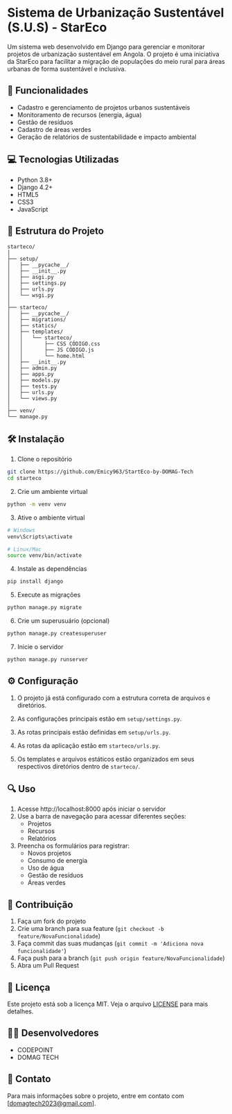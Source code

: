 # Sistema de Urbanização Sustentável (S.U.S) - StarEco

Um sistema web desenvolvido em Django para gerenciar e monitorar projetos de urbanização sustentável em Angola. O projeto é uma iniciativa da StarEco para facilitar a migração de populações do meio rural para áreas urbanas de forma sustentável e inclusiva.

## 🚀 Funcionalidades

- Cadastro e gerenciamento de projetos urbanos sustentáveis
- Monitoramento de recursos (energia, água)
- Gestão de resíduos
- Cadastro de áreas verdes
- Geração de relatórios de sustentabilidade e impacto ambiental

## 💻 Tecnologias Utilizadas

- Python 3.8+
- Django 4.2+
- HTML5
- CSS3
- JavaScript

## 📁 Estrutura do Projeto

```
starteco/
│
├── setup/
│   ├── __pycache__/
│   ├── __init__.py
│   ├── asgi.py
│   ├── settings.py
│   ├── urls.py
│   └── wsgi.py
│
├── starteco/
│   ├── __pycache__/
│   ├── migrations/
│   ├── statics/
│   ├── templates/
│   │   └── starteco/
│   │       ├── CSS CÓDIGO.css
│   │       ├── JS CÓDIGO.js
│   │       └── home.html
│   ├── __init__.py
│   ├── admin.py
│   ├── apps.py
│   ├── models.py
│   ├── tests.py
│   ├── urls.py
│   └── views.py
│
├── venv/
└── manage.py
```

## 🛠️ Instalação

1. Clone o repositório
```bash
git clone https://github.com/Emicy963/StartEco-by-DOMAG-Tech
cd starteco
```

2. Crie um ambiente virtual
```bash
python -m venv venv
```

3. Ative o ambiente virtual
```bash
# Windows
venv\Scripts\activate

# Linux/Mac
source venv/bin/activate
```

4. Instale as dependências
```bash
pip install django
```

5. Execute as migrações
```bash
python manage.py migrate
```

6. Crie um superusuário (opcional)
```bash
python manage.py createsuperuser
```

7. Inicie o servidor
```bash
python manage.py runserver
```

## ⚙️ Configuração

1. O projeto já está configurado com a estrutura correta de arquivos e diretórios.

2. As configurações principais estão em `setup/settings.py`.

3. As rotas principais estão definidas em `setup/urls.py`.

4. As rotas da aplicação estão em `starteco/urls.py`.

5. Os templates e arquivos estáticos estão organizados em seus respectivos diretórios dentro de `starteco/`.

## 🔍 Uso

1. Acesse http://localhost:8000 após iniciar o servidor
2. Use a barra de navegação para acessar diferentes seções:
   - Projetos
   - Recursos
   - Relatórios
3. Preencha os formulários para registrar:
   - Novos projetos
   - Consumo de energia
   - Uso de água
   - Gestão de resíduos
   - Áreas verdes

## 👥 Contribuição

1. Faça um fork do projeto
2. Crie uma branch para sua feature (`git checkout -b feature/NovaFuncionalidade`)
3. Faça commit das suas mudanças (`git commit -m 'Adiciona nova funcionalidade'`)
4. Faça push para a branch (`git push origin feature/NovaFuncionalidade`)
5. Abra um Pull Request

## 📝 Licença

Este projeto está sob a licença MIT. Veja o arquivo [LICENSE](LICENSE) para mais detalhes.

## 👨‍💻 Desenvolvedores

- CODEPOINT
- DOMAG TECH

## 📧 Contato

Para mais informações sobre o projeto, entre em contato com [domagtech2023@gmail.com].